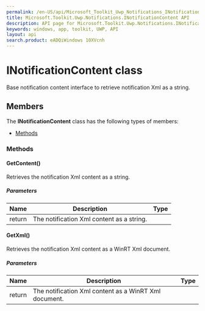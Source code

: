 ```yaml
---
permalink: /en-US/api/Microsoft_Toolkit_Uwp_Notifications_INotificationContent.htm
title: Microsoft.Toolkit.Uwp.Notifications.INotificationContent API 
description: API page for Microsoft.Toolkit.Uwp.Notifications.INotificationContent
keywords: windows, app, toolkit, UWP, API
layout: api
search.product: eADQiWindows 10XVcnh
---
```



# INotificationContent class

Base notification content interface to retrieve notification Xml as a string.

## Members

The **INotificationContent** class has the following types of members:

* [Methods](#Methods)

### Methods

#### GetContent()

Retrieves the notification Xml content as a string.

##### Parameters



| Name | Description | Type || --- | --- | --- || return |The notification Xml content as a string. |


#### GetXml()

Retrieves the notification Xml content as a WinRT Xml document.

##### Parameters



| Name | Description | Type || --- | --- | --- || return |The notification Xml content as a WinRT Xml document. |

